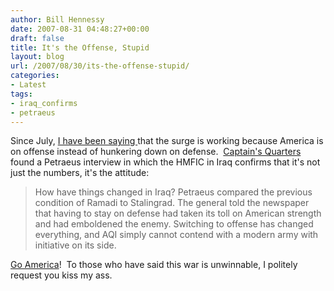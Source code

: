 ```yaml
---
author: Bill Hennessy
date: 2007-08-31 04:48:27+00:00
draft: false
title: It's the Offense, Stupid
layout: blog
url: /2007/08/30/its-the-offense-stupid/
categories:
- Latest
tags:
- iraq_confirms
- petraeus
---
```


Since July, [I have been saying ](https://hennessysview.com/?s=offense)that the surge is working because America is on offense instead of hunkering down on defense.  [Captain's Quarters ](https://www.captainsquartersblog.com/mt/archives/012320.php)found a Petraeus interview in which the HMFIC in Iraq confirms that it's not just the numbers, it's the attitude:


> How have things changed in Iraq? Petraeus compared the previous condition of Ramadi to Stalingrad. The general told the newspaper that having to stay on defense had taken its toll on American strength and had emboldened the enemy. Switching to offense has changed everything, and AQI simply cannot contend with a modern army with initiative on its side.


[Go America](https://hennessysview.com/2007/07/23/american-support-for-war-grows/)!  To those who have said this war is unwinnable, I politely request you kiss my ass.
